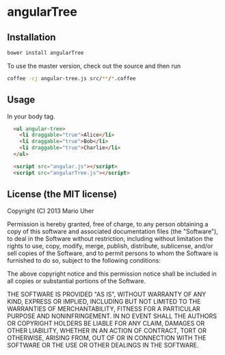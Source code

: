 # angularTree

## Installation

```sh
bower install angularTree
```

To use the master version, check out the source and then run
```sh
coffee -cj angular-tree.js src/**/*.coffee
```

## Usage

In your body tag.

```html
  <ul angular-tree>
    <li draggable="true">Alice</li>
    <li draggable="true">Bob</li>
    <li draggable="true">Charlie</li>
  </ul>

  <script src="angular.js"></script>
  <script src="angularTree.js"></script>
```

## License (the MIT license)

Copyright (C) 2013 Mario Uher

Permission is hereby granted, free of charge, to any person obtaining a copy of this software and associated documentation files (the "Software"), to deal in the Software without restriction, including without limitation the rights to use, copy, modify, merge, publish, distribute, sublicense, and/or sell copies of the Software, and to permit persons to whom the Software is furnished to do so, subject to the following conditions:

The above copyright notice and this permission notice shall be included in all copies or substantial portions of the Software.

THE SOFTWARE IS PROVIDED "AS IS", WITHOUT WARRANTY OF ANY KIND, EXPRESS OR IMPLIED, INCLUDING BUT NOT LIMITED TO THE WARRANTIES OF MERCHANTABILITY, FITNESS FOR A PARTICULAR PURPOSE AND NONINFRINGEMENT. IN NO EVENT SHALL THE AUTHORS OR COPYRIGHT HOLDERS BE LIABLE FOR ANY CLAIM, DAMAGES OR OTHER LIABILITY, WHETHER IN AN ACTION OF CONTRACT, TORT OR OTHERWISE, ARISING FROM, OUT OF OR IN CONNECTION WITH THE SOFTWARE OR THE USE OR OTHER DEALINGS IN THE SOFTWARE.
